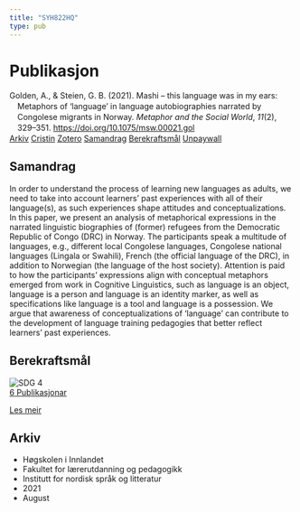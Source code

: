 ```yaml
---
title: "SYH822HQ"
type: pub
---
```

<h1>Publikasjon</h1>
<article id="csl-bib-container-SYH822HQ" class="csl-bib-container">
  <div class="csl-bib-body" style="line-height: 1.35; padding-left: 1em; text-indent:-1em;">
  <div class="csl-entry">Golden, A., &amp; Steien, G. B. (2021). Mashi&#xA0;&#x2013; this language was in my ears: Metaphors of &#x2018;language&#x2019; in language autobiographies narrated by Congolese migrants in Norway. <i>Metaphor and the Social World</i>, <i>11</i>(2), 329&#x2013;351. <a href="https://doi.org/10.1075/msw.00021.gol">https://doi.org/10.1075/msw.00021.gol</a></div>
</div>
  <div class="csl-bib-buttons">
    <a href="#taxonomy-article-SYH822HQ" class="csl-bib-button">Arkiv</a>
    <a href="https://app.cristin.no/results/show.jsf?id=1929996" alt="Cristin URL" class="csl-bib-button">Cristin</a>
    <a href="http://zotero.org/groups/5402882/items/SYH822HQ" alt="Zotero URL" class="csl-bib-button">Zotero</a>
    <a href="#abstract-article-SYH822HQ" class="csl-bib-button">Samandrag</a>
    <a href="#sdg-article-SYH822HQ" class="csl-bib-button">Berekraftsmål</a>
    <a href="https://www.duo.uio.no/bitstream/10852/92131/1/MSW_Golden_Steien_Mashi.pdf" class="csl-bib-button">Unpaywall</a>
  </div>
  <div id="csl-bib-meta-container-SYH822HQ"></div>
</article>
<div id="csl-bib-meta-SYH822HQ" class="csl-bib-meta">
  <article id="abstract-article-SYH822HQ" class="abstract-article">
    <h1>Samandrag</h1>
    In order to understand the process of learning new languages as adults, we need to take into account learners’ past experiences with all of their language(s), as such experiences shape attitudes and conceptualizations. In this paper, we present an analysis of metaphorical expressions in the narrated linguistic biographies of (former) refugees from the Democratic Republic of Congo (DRC) in Norway. The participants speak a multitude of languages, e.g., different local Congolese languages, Congolese national languages (Lingala or Swahili), French (the official language of the DRC), in addition to Norwegian (the language of the host society). Attention is paid to how the participants’ expressions align with conceptual metaphors emerged from work in Cognitive Linguistics, such as language is an object, language is a person and language is an identity marker, as well as specifications like language is a tool and language is a possession. We argue that awareness of conceptualizations of ‘language’ can contribute to the development of language training pedagogies that better reflect learners’ past experiences.
  </article>
  <article id="sdg-article-SYH822HQ" class="sdg-article">
    <h1>Berekraftsmål</h1>
    <div class="sdg-container"><div id="sdg4" class="sdg"> <img src="{{< params subfolder >}}images/sdg/sdg04_no.png" class="image" alt="SDG 4"> <div class="sdg-overlay"> <a href="{{< params subfolder >}}no/archive/?sdg=4#archive" class="sdg-publication-count"><span>6</span> Publikasjonar</a> <p><a href="NA" class="sdg-read-more">Les meir</a></p> </div> </div></div>
  </article>
  <article id="taxonomy-article-SYH822HQ" class="taxonomy-article">
    <h1>Arkiv</h1>
    <ul>
      <li>Høgskolen i Innlandet</li>
      <li>Fakultet for lærerutdanning og pedagogikk</li>
      <li>Institutt for nordisk språk og litteratur</li>
      <li>2021</li>
      <li>August</li>
    </ul>
  </article>
</div>
